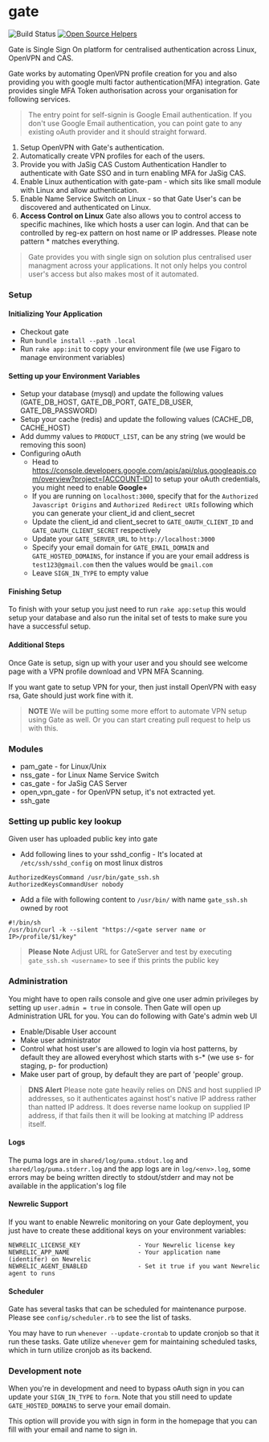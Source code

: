 # gate

![Build Status](https://api.travis-ci.org/gate-sso/gate.svg?branch=master)
[![Open Source Helpers](https://www.codetriage.com/gate-sso/gate/badges/users.svg)](https://www.codetriage.com/gate-sso/gate)

Gate is Single Sign On platform for centralised authentication across Linux, OpenVPN and CAS.

Gate works by automating OpenVPN profile creation for you and also providing you with google multi factor authentication(MFA) integration. Gate provides single MFA Token authorisation across your organisation for following services.

> The entry point for self-signin is Google Email authentication. If you don't use Google Email authentication, you can point gate to any existing oAuth provider and it should straight forward.

1. Setup OpenVPN with Gate's authentication.
2. Automatically create VPN profiles for each of the users.
3. Provide you with JaSig CAS Custom Authentication Handler to authenticate with Gate SSO and in turn enabling MFA for JaSig CAS.
4. Enable Linux authentication with gate-pam - which sits like small module with Linux and allow authentication.
5. Enable Name Service Switch on Linux - so that Gate User's can be discovered and authenticated on Linux.
6. **Access Control on Linux** Gate also allows you to control access to specific machines, like which hosts a user can login. And that can be controlled by reg-ex pattern on host name or IP addresses. Please note pattern * matches everything.

> Gate provides you with single sign on solution plus centralised user managment across your applications. It not only helps you control user's access but also makes most of it automated.

### Setup


#### Initializing Your Application
* Checkout gate
* Run `bundle install --path .local`
* Run `rake app:init` to copy your environment file (we use Figaro to manage environment variables)

#### Setting up your Environment Variables
* Setup your database (mysql) and update the following values (GATE_DB_HOST, GATE_DB_PORT, GATE_DB_USER, GATE_DB_PASSWORD)
* Setup your cache (redis) and update the following values (CACHE_DB, CACHE_HOST)
* Add dummy values to `PRODUCT_LIST`, can be any string (we would be removing this soon)
* Configuring oAuth
  * Head to https://console.developers.google.com/apis/api/plus.googleapis.com/overview?project=[ACCOUNT-ID]
 to setup your oAuth credentials, you might need to enable **Google+**
  * If you are running on `localhost:3000`, specify that for the `Authorized Javascript Origins` and `Authorized Redirect URIs` following which you can generate your client_id and client_secret
  * Update the client_id and client_secret to `GATE_OAUTH_CLIENT_ID` and `GATE_OAUTH_CLIENT_SECRET` respectively
  * Update your `GATE_SERVER_URL` to `http://localhost:3000`
  * Specify your email domain for `GATE_EMAIL_DOMAIN` and `GATE_HOSTED_DOMAINS`, for instance if you are your email address is  `test123@gmail.com` then the values would be `gmail.com`
  * Leave `SIGN_IN_TYPE` to empty value

#### Finishing Setup
To finish with your setup you just need to run `rake app:setup` this would setup your database and also run the inital set of tests to make sure you have a successful setup.

#### Additional Steps
Once Gate is setup, sign up with your user and you should see welcome page with a VPN profile download and VPN MFA Scanning.

If you want gate to setup VPN for your, then just install OpenVPN with easy rsa, Gate should just work fine with it.

> **NOTE** We will be putting some more effort to automate VPN setup using Gate as well. Or you can start creating pull request to help us with this.

### Modules
* pam_gate - for Linux/Unix
* nss_gate - for Linux Name Service Switch
* cas_gate - for JaSig CAS Server
* open_vpn_gate - for OpenVPN setup, it's not extracted yet.
* ssh_gate

### Setting up public key lookup
Given user has uploaded public key into gate
* Add following lines to your sshd_config - It's located at `/etc/ssh/sshd_config` on most linux distros

```
AuthorizedKeysCommand /usr/bin/gate_ssh.sh
AuthorizedKeysCommandUser nobody
```
* Add a file with following content to `/usr/bin/` with name `gate_ssh.sh` owned by root

```
#!/bin/sh
/usr/bin/curl -k --silent "https://<gate server name or IP>/profile/$1/key"
```

> **Please Note** Adjust URL for GateServer and test by executing `gate_ssh.sh <username>` to see if this prints the public key



### Administration
You might have to open rails console and give one user admin privileges by setting up `user.admin = true` in console. Then Gate will open up Administration URL for you. You can do following with Gate's admin web UI

* Enable/Disable User account
* Make user administrator
* Control what host user's are allowed to login via host patterns, by default they are allowed everyhost which starts with s-* (we use s- for staging, p- for production)
* Make user part of group, by default they are part of 'people' group.

> **DNS Alert** Please note gate heavily relies on DNS and host supplied IP addresses, so it authenticates against host's native IP address rather than natted IP address. It does reverse name lookup on supplied IP address, if that fails then it will be looking at matching IP address itself.


#### Logs
The puma logs are in `shared/log/puma.stdout.log`  and `shared/log/puma.stderr.log` and the app logs are in `log/<env>.log`, some errors may be being written directly to stdout/stderr and may not be available in the application's log file

#### Newrelic Support
If you want to enable Newrelic monitoring on your Gate deployment, you just have to create these additional keys on your environment variables:

```
NEWRELIC_LICENSE_KEY                - Your Newrelic license key
NEWRELIC_APP_NAME                   - Your application name (identifer) on Newrelic
NEWRELIC_AGENT_ENABLED              - Set it true if you want Newrelic agent to runs
```

#### Scheduler
Gate has several tasks that can be scheduled for maintenance purpose. Please see `config/scheduler.rb` to see the list of tasks.

You may have to run `whenever --update-crontab` to update cronjob so that it run these tasks. Gate utilize `whenever` gem for maintaining scheduled tasks, which in turn utilize cronjob as its backend.

### Development note
When you're in development and need to bypass oAuth sign in you can update your `SIGN_IN_TYPE` to `form`. Note that you still need to update `GATE_HOSTED_DOMAINS` to serve your email domain.

This option will provide you with sign in form in the homepage that you can fill with your email and name to sign in.

